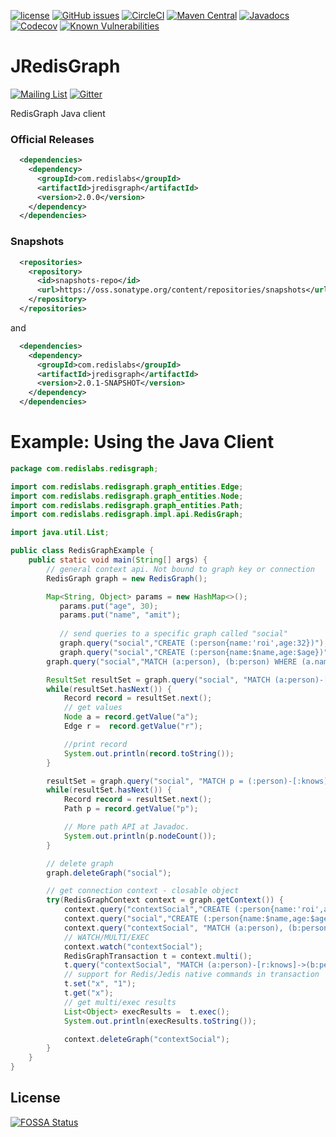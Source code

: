 [![license](https://img.shields.io/github/license/RedisGraph/JRedisGraph.svg)](https://github.com/RedisGraph/JRedisGraph/blob/master/LICENSE)
[![GitHub issues](https://img.shields.io/github/release/RedisGraph/JRedisGraph.svg)](https://github.com/RedisGraph/JRedisGraph/releases/latest)
[![CircleCI](https://circleci.com/gh/RedisGraph/JRedisGraph/tree/master.svg?style=svg)](https://circleci.com/gh/RedisGraph/JRedisGraph/tree/master)
[![Maven Central](https://maven-badges.herokuapp.com/maven-central/com.redislabs/jredisgraph/badge.svg)](https://maven-badges.herokuapp.com/maven-central/com.redislabs/jredisgraph)
[![Javadocs](https://www.javadoc.io/badge/com.redislabs/jredisgraph.svg)](https://www.javadoc.io/doc/com.redislabs/jredisgraph)
[![Codecov](https://codecov.io/gh/RedisGraph/JRedisGraph/branch/master/graph/badge.svg)](https://codecov.io/gh/RedisGraph/JRedisGraph)
[![Known Vulnerabilities](https://snyk.io/test/github/RedisGraph/JRedisGraph/badge.svg?targetFile=pom.xml)](https://snyk.io/test/github/RedisGraph/JRedisGraph?targetFile=pom.xml)

# JRedisGraph
[![Mailing List](https://img.shields.io/badge/Mailing%20List-RedisGraph-blue)](https://groups.google.com/forum/#!forum/redisgraph)
[![Gitter](https://badges.gitter.im/RedisLabs/RedisGraph.svg)](https://gitter.im/RedisLabs/RedisGraph?utm_source=badge&utm_medium=badge&utm_campaign=pr-badge)

RedisGraph Java client


### Official Releases

```xml
  <dependencies>
    <dependency>
      <groupId>com.redislabs</groupId>
      <artifactId>jredisgraph</artifactId>
      <version>2.0.0</version>
    </dependency>
  </dependencies>
```

### Snapshots
```xml
  <repositories>
    <repository>
      <id>snapshots-repo</id>
      <url>https://oss.sonatype.org/content/repositories/snapshots</url>
    </repository>
  </repositories>
```

and

```xml
  <dependencies>
    <dependency>
      <groupId>com.redislabs</groupId>
      <artifactId>jredisgraph</artifactId>
      <version>2.0.1-SNAPSHOT</version>
    </dependency>
  </dependencies>
```

# Example: Using the Java Client
```java
package com.redislabs.redisgraph;

import com.redislabs.redisgraph.graph_entities.Edge;
import com.redislabs.redisgraph.graph_entities.Node;
import com.redislabs.redisgraph.graph_entities.Path;
import com.redislabs.redisgraph.impl.api.RedisGraph;

import java.util.List;

public class RedisGraphExample {
    public static void main(String[] args) {
        // general context api. Not bound to graph key or connection
        RedisGraph graph = new RedisGraph();

        Map<String, Object> params = new HashMap<>();
           params.put("age", 30);
           params.put("name", "amit");
       
           // send queries to a specific graph called "social"
           graph.query("social","CREATE (:person{name:'roi',age:32})");
           graph.query("social","CREATE (:person{name:$name,age:$age})", params);
        graph.query("social","MATCH (a:person), (b:person) WHERE (a.name = 'roi' AND b.name='amit') CREATE (a)-[:knows]->(b)");

        ResultSet resultSet = graph.query("social", "MATCH (a:person)-[r:knows]->(b:person) RETURN a, r, b");
        while(resultSet.hasNext()) {
            Record record = resultSet.next();
            // get values
            Node a = record.getValue("a");
            Edge r =  record.getValue("r");

            //print record
            System.out.println(record.toString());
        }

        resultSet = graph.query("social", "MATCH p = (:person)-[:knows]->(:person) RETURN p");
        while(resultSet.hasNext()) {
            Record record = resultSet.next();
            Path p = record.getValue("p");

            // More path API at Javadoc.
            System.out.println(p.nodeCount());
        }

        // delete graph
        graph.deleteGraph("social");

        // get connection context - closable object
        try(RedisGraphContext context = graph.getContext()) {
            context.query("contextSocial","CREATE (:person{name:'roi',age:32})");
            context.query("social","CREATE (:person{name:$name,age:$age})", params);
            context.query("contextSocial", "MATCH (a:person), (b:person) WHERE (a.name = 'roi' AND b.name='amit') CREATE (a)-[:knows]->(b)");
            // WATCH/MULTI/EXEC
            context.watch("contextSocial");
            RedisGraphTransaction t = context.multi();
            t.query("contextSocial", "MATCH (a:person)-[r:knows]->(b:person{name:$name,age:$age}) RETURN a, r, b", params);
            // support for Redis/Jedis native commands in transaction
            t.set("x", "1");
            t.get("x");
            // get multi/exec results
            List<Object> execResults =  t.exec();
            System.out.println(execResults.toString());

            context.deleteGraph("contextSocial");
        }
    }
}

```

## License
[![FOSSA Status](https://app.fossa.io/api/projects/git%2Bgithub.com%2FRedisGraph%2FJRedisGraph.svg?type=large)](https://app.fossa.io/projects/git%2Bgithub.com%2FRedisGraph%2FJRedisGraph?ref=badge_large)
